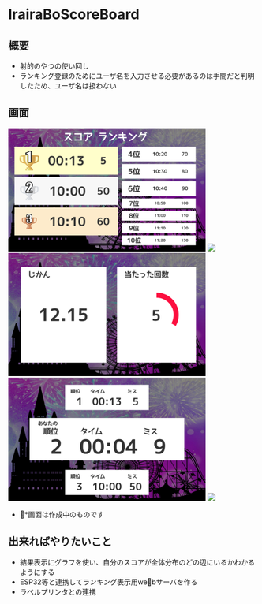 # IrairaBoScoreBoard

## 概要
- 射的のやつの使い回し
- ランキング登録のためにユーザ名を入力させる必要があるのは手間だと判明したため、ユーザ名は扱わない

## 画面
<img src="https://github.com/Lchika/IrairaBoScoreBoard/blob/master/doc/ranking.png" width="400px">
<img src="https://github.com/Lchika/IrairaBoScoreBoard/blob/master/doc/waitingStart.png" width="400px">
<img src="https://github.com/Lchika/IrairaBoScoreBoard/blob/master/doc/playing.png" width="400px">
<img src="https://github.com/Lchika/IrairaBoScoreBoard/blob/master/doc/result.png" width="400px">
<img src="https://github.com/Lchika/IrairaBoScoreBoard/blob/master/doc/appreciate.png" width="400px">

- *画面は作成中のものです

## 出来ればやりたいこと
- 結果表示にグラフを使い、自分のスコアが全体分布のどの辺にいるかわかるようにする
- ESP32等と連携してランキング表示用webサーバを作る
- ラベルプリンタとの連携